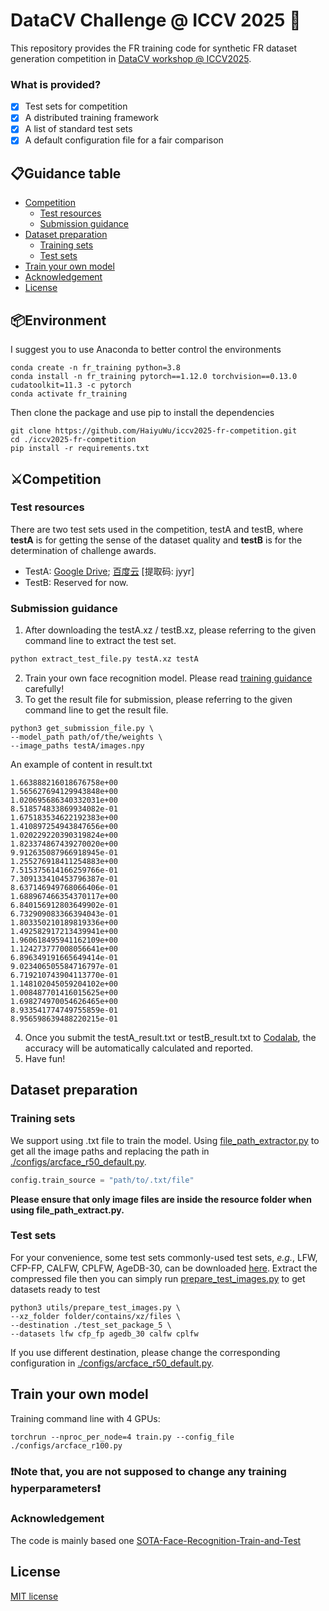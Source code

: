 
# DataCV Challenge @ ICCV 2025 📢

This repository provides the FR training code for synthetic FR dataset generation competition in [DataCV workshop @ ICCV2025]().

### What is provided?
- [x] Test sets for competition
- [x] A distributed training framework 
- [x] A list of standard test sets
- [x] A default configuration file for a fair comparison

## 📋Guidance table
<!--ts-->
- [Competition](#competition)
  * [Test resources](#test-resources)
  * [Submission guidance](#submission-guidance)
- [Dataset preparation](#dataset-preparation)
  * [Training sets](#training-sets)
  * [Test sets](#test-sets)
- [Train your own model](#train-your-own-model)
- [Acknowledgement](#acknowledgement)
- [License](#license)
  <!--te-->

## 📦Environment
I suggest you to use Anaconda to better control the environments
```
conda create -n fr_training python=3.8
conda install -n fr_training pytorch==1.12.0 torchvision==0.13.0 cudatoolkit=11.3 -c pytorch
conda activate fr_training
```
Then clone the package and use pip to install the dependencies
```
git clone https://github.com/HaiyuWu/iccv2025-fr-competition.git
cd ./iccv2025-fr-competition
pip install -r requirements.txt
```
## ⚔Competition
### Test resources
There are two test sets used in the competition, testA and testB, where **testA** is for getting the sense of the dataset quality and **testB** is for the determination of challenge awards.
- TestA: [Google Drive](https://drive.google.com/file/d/1lnTrlXOOyKA-RcgKxGc-jpugTY6Dsh9y/view?usp=drive_link); [百度云](https://pan.baidu.com/s/1_1Ct3N-igm92e7832iBjsw) [提取码: jyyr]
- TestB: Reserved for now.

### Submission guidance
1. After downloading the testA.xz / testB.xz, please referring to the given command line to extract the test set.
```bash
python extract_test_file.py testA.xz testA
```
2. Train your own face recognition model. Please read [training guidance](#train-your-own-model) carefully!
3. To get the result file for submission, please referring to the given command line to get the result file.
```
python3 get_submission_file.py \
--model_path path/of/the/weights \
--image_paths testA/images.npy
```
An example of content in result.txt
```text
1.663888216018676758e+00
1.565627694129943848e+00
1.020695686340332031e+00
8.518574833869934082e-01
1.675183534622192383e+00
1.410897254943847656e+00
1.020229220390319824e+00
1.823374867439270020e+00
9.912635087966918945e-01
1.255276918411254883e+00
7.515375614166259766e-01
7.309133410453796387e-01
8.637146949768066406e-01
1.688967466354370117e+00
6.840156912803649902e-01
6.732909083366394043e-01
1.803350210189819336e+00
1.492582917213439941e+00
1.960618495941162109e+00
1.124273777008056641e+00
6.896349191665649414e-01
9.023406505584716797e-01
6.719210743904113770e-01
1.148102045059204102e+00
1.008487701416015625e+00
1.698274970054626465e+00
8.933541774749755859e-01
8.956598639488220215e-01
```
4. Once you submit the testA_result.txt or testB_result.txt to [Codalab](), the accuracy will be automatically calculated and reported.
5. Have fun!
## Dataset preparation
### Training sets
We support using .txt file to train the model. Using [file_path_extractor.py](./file_path_extractor.py) to get all the image paths and replacing the path in [./configs/arcface_r50_default.py](./configs/arcface_r50_default.py).
```python
config.train_source = "path/to/.txt/file"
```
**Please ensure that only image files are inside the resource folder when using file_path_extract.py.**
### Test sets
For your convenience, some test sets commonly-used test sets, *e.g.*, LFW, CFP-FP, CALFW, CPLFW, AgeDB-30, can be downloaded [here](https://drive.google.com/file/d/1l7XmqzIZKdKVqu0cOS2EI0bL_9_-wIrc/view?usp=drive_link).
Extract the compressed file then you can simply run [prepare_test_images.py](https://github.com/HaiyuWu/SOTA-FR-train-and-test/blob/main/utils/prepare_test_images.py) to get datasets ready to test
```
python3 utils/prepare_test_images.py \
--xz_folder folder/contains/xz/files \
--destination ./test_set_package_5 \
--datasets lfw cfp_fp agedb_30 calfw cplfw
```
If you use different destination, please change the corresponding configuration in [./configs/arcface_r50_default.py](./configs/arcface_r50_default.py).
## Train your own model
Training command line with 4 GPUs:
```
torchrun --nproc_per_node=4 train.py --config_file ./configs/arcface_r100.py
```
### ❗Note that, you are not supposed to change any training hyperparameters❗

### Acknowledgement
The code is mainly based one [SOTA-Face-Recognition-Train-and-Test](https://github.com/HaiyuWu/SOTA-Face-Recognition-Train-and-Test)


## License
[MIT license](./license.md)

